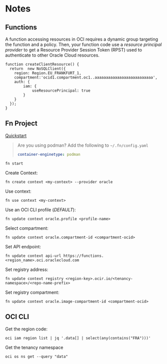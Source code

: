 # Notes

## Functions

A function accessing resources in OCI requires a dynamic group targeting the function and a policy. Then, your function code use a _resource principal provider_ to get a Resource Provider Session Token (RPST) used to authenticate to other Oracle Cloud resources.

```
function createClientResource() {
  return  new NoSQLClient({
    region: Region.EU_FRANKFURT_1,
    compartment:'ocid1.compartment.oc1..aaaaaaaaaaaaaaaaaaaaaaaaaa',
    auth: {
        iam: {
            useResourcePrincipal: true
        }
    }
  });
}
```

## Fn Project

[Quickstart](https://docs.oracle.com/en-us/iaas/Content/Functions/Tasks/functionsquickstartlocalhost.htm#functionsquickstartlocalhost)

> Are you using podman?
> Add the following to `~/.fn/config.yaml`
> ```yaml
> container-enginetype: podman
> ```

```
fn start
```

Create Context:
```
fn create context <my-context> --provider oracle
```

Use context:
```
fn use context <my-context>
```

Use an OCI CLI profile (_DEFAULT_):
```
fn update context oracle.profile <profile-name>
```

Select compartment:
```
fn update context oracle.compartment-id <compartment-ocid>
```

Set API endpoint:
```
fn update context api-url https://functions.<region_name>.oci.oraclecloud.com
```

Set registry address:
```
fn update context registry <region-key>.ocir.io/<tenancy-namespace>/<repo-name-prefix>
```

Set registry compartment:
```
fn update context oracle.image-compartment-id <compartment-ocid>
```

## OCI CLI

Get the region code:
```
oci iam region list | jq '.data[] | select(any(contains("FRA")))'
```

Get the tenancy namespace
```
oci os ns get --query "data"
```